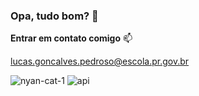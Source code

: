### Opa, tudo bom? 👋

**Entrar em contato comigo** 📫

lucas.goncalves.pedroso@escola.pr.gov.br

![nyan-cat-1](https://github.com/LukasEDuu/LukasEDuu/assets/132484440/d78c99d8-6b61-4324-9f70-50514780d184)
![api](https://github.com/LukasEDuu/LukasEDuu/assets/132484440/37201098-d6ac-48ac-8b6c-f7426a1f55f6)
